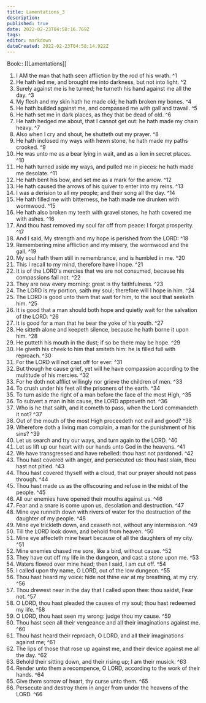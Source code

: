 ```yaml
---
title: Lamentations_3
description: 
published: true
date: 2022-02-23T04:58:16.769Z
tags: 
editor: markdown
dateCreated: 2022-02-23T04:58:14.922Z
---
```


 Book:: [[Lamentations]]
 1. I AM the man that hath seen affliction by the rod of his wrath. ^1
 2. He hath led me, and brought me into darkness, but not into light. ^2
 3. Surely against me is he turned; he turneth his hand against me all the day. ^3
 4. My flesh and my skin hath he made old; he hath broken my bones. ^4
 5. He hath builded against me, and compassed me with gall and travail. ^5
 6. He hath set me in dark places, as they that be dead of old. ^6
 7. He hath hedged me about, that I cannot get out: he hath made my chain heavy. ^7
 8. Also when I cry and shout, he shutteth out my prayer. ^8
 9. He hath inclosed my ways with hewn stone, he hath made my paths crooked. ^9
 10. He was unto me as a bear lying in wait, and as a lion in secret places. ^10
 11. He hath turned aside my ways, and pulled me in pieces: he hath made me desolate. ^11
 12. He hath bent his bow, and set me as a mark for the arrow. ^12
 13. He hath caused the arrows of his quiver to enter into my reins. ^13
 14. I was a derision to all my people; and their song all the day. ^14
 15. He hath filled me with bitterness, he hath made me drunken with wormwood. ^15
 16. He hath also broken my teeth with gravel stones, he hath covered me with ashes. ^16
 17. And thou hast removed my soul far off from peace: I forgat prosperity. ^17
 18. And I said, My strength and my hope is perished from the LORD: ^18
 19. Remembering mine affliction and my misery, the wormwood and the gall. ^19
 20. My soul hath them still in remembrance, and is humbled in me. ^20
 21. This I recall to my mind, therefore have I hope. ^21
 22. It is of the LORD's mercies that we are not consumed, because his compassions fail not. ^22
 23. They are new every morning: great is thy faithfulness. ^23
 24. The LORD is my portion, saith my soul; therefore will I hope in him. ^24
 25. The LORD is good unto them that wait for him, to the soul that seeketh him. ^25
 26. It is good that a man should both hope and quietly wait for the salvation of the LORD. ^26
 27. It is good for a man that he bear the yoke of his youth. ^27
 28. He sitteth alone and keepeth silence, because he hath borne it upon him. ^28
 29. He putteth his mouth in the dust; if so be there may be hope. ^29
 30. He giveth his cheek to him that smiteth him: he is filled full with reproach. ^30
 31. For the LORD will not cast off for ever: ^31
 32. But though he cause grief, yet will he have compassion according to the multitude of his mercies. ^32
 33. For he doth not afflict willingly nor grieve the children of men. ^33
 34. To crush under his feet all the prisoners of the earth. ^34
 35. To turn aside the right of a man before the face of the most High, ^35
 36. To subvert a man in his cause, the LORD approveth not. ^36
 37. Who is he that saith, and it cometh to pass, when the Lord commandeth it not? ^37
 38. Out of the mouth of the most High proceedeth not evil and good? ^38
 39. Wherefore doth a living man complain, a man for the punishment of his sins? ^39
 40. Let us search and try our ways, and turn again to the LORD. ^40
 41. Let us lift up our heart with our hands unto God in the heavens. ^41
 42. We have transgressed and have rebelled: thou hast not pardoned. ^42
 43. Thou hast covered with anger, and persecuted us: thou hast slain, thou hast not pitied. ^43
 44. Thou hast covered thyself with a cloud, that our prayer should not pass through. ^44
 45. Thou hast made us as the offscouring and refuse in the midst of the people. ^45
 46. All our enemies have opened their mouths against us. ^46
 47. Fear and a snare is come upon us, desolation and destruction. ^47
 48. Mine eye runneth down with rivers of water for the destruction of the daughter of my people. ^48
 49. Mine eye trickleth down, and ceaseth not, without any intermission. ^49
 50. Till the LORD look down, and behold from heaven. ^50
 51. Mine eye affecteth mine heart because of all the daughters of my city. ^51
 52. Mine enemies chased me sore, like a bird, without cause. ^52
 53. They have cut off my life in the dungeon, and cast a stone upon me. ^53
 54. Waters flowed over mine head; then I said, I am cut off. ^54
 55. I called upon thy name, O LORD, out of the low dungeon. ^55
 56. Thou hast heard my voice: hide not thine ear at my breathing, at my cry. ^56
 57. Thou drewest near in the day that I called upon thee: thou saidst, Fear not. ^57
 58. O LORD, thou hast pleaded the causes of my soul; thou hast redeemed my life. ^58
 59. O LORD, thou hast seen my wrong: judge thou my cause. ^59
 60. Thou hast seen all their vengeance and all their imaginations against me. ^60
 61. Thou hast heard their reproach, O LORD, and all their imaginations against me; ^61
 62. The lips of those that rose up against me, and their device against me all the day. ^62
 63. Behold their sitting down, and their rising up; I am their musick. ^63
 64. Render unto them a recompence, O LORD, according to the work of their hands. ^64
 65. Give them sorrow of heart, thy curse unto them. ^65
 66. Persecute and destroy them in anger from under the heavens of the LORD. ^66
